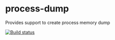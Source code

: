 # process-dump
Provides support to create process memory dump


[![Build status](https://ci.appveyor.com/api/projects/status/jtiujcw8nh05gbit?svg=true)](https://ci.appveyor.com/project/dsmalik/process-dump)